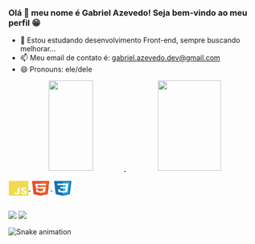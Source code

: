 ### Olá 👋 meu nome é Gabriel Azevedo! Seja bem-vindo ao meu perfil 😁

- 🌱 Estou estudando desenvolvimento Front-end, sempre buscando melhorar...
- 📫 Meu email de contato é: gabriel.azevedo.dev@gmail.com
- 😄 Pronouns: ele/dele

<div align="center">
  <a href="https://github.com/gabriel-lopes-azevedo">
  <img height="180em" width="42%" src="https://github-readme-stats.vercel.app/api?username=gabriel-lopes-azevedo&show_icons=true&theme=dark&include_all_commits=true&count_private=true"/>
  <img height="180em" width="50%" src="https://github-readme-stats.vercel.app/api/top-langs/?username=gabriel-lopes-azevedo&layout=compact&langs_count=7&theme=dark"/>
</div>
  
<div style="display: inline_block"><br>
  <img align="center" alt="Rafa-Js" height="30" width="40" src="https://raw.githubusercontent.com/devicons/devicon/master/icons/javascript/javascript-plain.svg">
  <img align="center" alt="Rafa-HTML" height="30" width="40" src="https://raw.githubusercontent.com/devicons/devicon/master/icons/html5/html5-original.svg">
  <img align="center" alt="Rafa-CSS" height="30" width="40" src="https://raw.githubusercontent.com/devicons/devicon/master/icons/css3/css3-original.svg">
</div>
  
  ##
 
<div> 
  <a href="https://instagram.com/gabriel.oruivo" target="_blank"><img src="https://img.shields.io/badge/-Instagram-%23E4405F?style=for-the-badge&logo=instagram&logoColor=white" target="_blank"></a>
  <a href = "mailto:gabriel.azevedo.dev@gmail.com"><img src="https://img.shields.io/badge/-Gmail-%23333?style=for-the-badge&logo=gmail&logoColor=white" target="_blank"></a>
 
  ![Snake animation](https://github.com/gabriel-lopes-azevedo/gabriel-lopes-azevedo/blob/output/github-contribution-grid-snake.svg)
